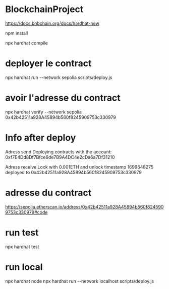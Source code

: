# BlockchainProject
https://docs.bnbchain.org/docs/hardhat-new


npm install 

npx hardhat compile

# deployer le contract
npx hardhat run --network sepolia scripts/deploy.js

# avoir l'adresse du contract
npx hardhat verify --network sepolia 0x42b42511a928A45894b560f8245909753c330979   


# Info after deploy
Adress send Deploying contracts with the account: 0xf7E4Dd8Df7Bfce6de7B9A4DC4e2cDa6a7Df31210

Adress receive Lock with 0.001ETH and unlock timestamp 1699648275 deployed to 0x42b42511a928A45894b560f8245909753c330979

# adresse du contract
https://sepolia.etherscan.io/address/0x42b42511a928A45894b560f8245909753c330979#code

# run test 
npx hardhat test

# run local
npx hardhat node
npx hardhat run --network localhost scripts/deploy.js